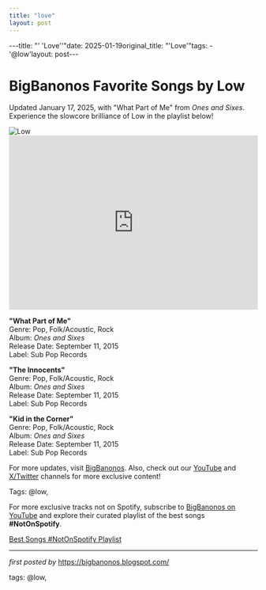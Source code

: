 ```yaml
---
title: "love"
layout: post
---
```

---title: "' 'Love''"date: 2025-01-19original_title: "'Love'"tags:  - '@low'layout: post---<!-- Title of the Post --><h1 >BigBanonos Favorite Songs by Low</h1> <!-- Introductory Text --><p >Updated January 17, 2025, with "What Part of Me" from <em>Ones and Sixes</em>. Experience the slowcore brilliance of Low in the playlist below!</p> <!-- Featured Image --><div > <img src="https://i.discogs.com/k4N-dF2BHmZcS59qKbRtSR4uKyd4Tr_DBWJDveW-IsQ/rs:fit/g:sm/q:90/h:600/w:591/czM6Ly9kaXNjb2dz/LWRhdGFiYXNlLWlt/YWdlcy9SLTg5Nzg5/NzgtMTQ5OTU2NTYw/NC04NjI2LmpwZWc.jpeg" alt="Low" /></div> <!-- Spotify Embed --><div > <iframe src="https://open.spotify.com/embed/playlist/2ACpfyj8z8YapbA9JAJU7E?utm_source=generator" width="100%" height="352" frameborder="0" allowfullscreen="" allow="autoplay; clipboard-write; encrypted-media; fullscreen; picture-in-picture" loading="lazy"></iframe></div> <!-- Song Information --><div > <p><strong>"What Part of Me"</strong><br> Genre: Pop, Folk/Acoustic, Rock<br> Album: <em>Ones and Sixes</em><br> Release Date: September 11, 2015<br> Label: Sub Pop Records</p> <p><strong>"The Innocents"</strong><br> Genre: Pop, Folk/Acoustic, Rock<br> Album: <em>Ones and Sixes</em><br> Release Date: September 11, 2015<br> Label: Sub Pop Records</p> <p><strong>"Kid in the Corner"</strong><br> Genre: Pop, Folk/Acoustic, Rock<br> Album: <em>Ones and Sixes</em><br> Release Date: September 11, 2015<br> Label: Sub Pop Records</p></div> <!-- Footer Links --><div > <p>For more updates, visit <a href="https://bigbanonos.blogspot.com/" target="_blank">BigBanonos</a>. Also, check out our <a href="https://www.youtube.com/@BigBanonos" target="_blank">YouTube</a> and <a href="https://x.com/bigbanonos" target="_blank">X/Twitter</a> channels for more exclusive content!</p></div> <!-- Tags --><p >Tags: @low,</p><!--Subscribe and Playlist Links--><div>    <p>For more exclusive tracks not on Spotify, subscribe to <a href="https://www.youtube.com/@BigBanonos" target="_blank">BigBanonos on YouTube</a> and explore their curated playlist of the best songs <strong>#NotOnSpotify</strong>.</p>    <p><a href="https://www.youtube.com/playlist?list=PLtuNtuTatqI0kFahUCbtbfenC_ET5O_tr" target="_blank">Best Songs #NotOnSpotify Playlist<br /></a></p></div><hr /><p><em>first posted by</em> <a href="https://bigbanonos.blogspot.com/" rel="noopener" target="_new">https://bigbanonos.blogspot.com/</a></p><p>tags: @low,</p>